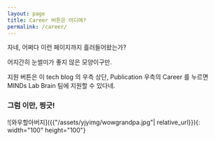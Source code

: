 ```yaml
---
layout: page
title: Career 버튼은 어디에?
permalink: /career/
---
```



자네, 어쩌다 이런 페이지까지 흘러들어왔는가?

어지간히 눈썰미가 좋지 않은 모양이구만.

지원 버튼은 이 tech blog 의 우측 상단, Publication 우측의 Career 를 누르면 MINDs Lab Brain 팀에 지원할 수 있다네.

### 그럼 이만, 찡긋!

![와우할아버지]({{"/assets/yjyimg/wowgrandpa.jpg"| relative_url}}){: width="100" height="100"}
